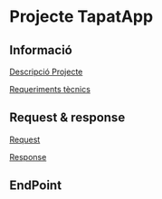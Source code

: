 # Projecte TapatApp

## Informació

[Descripció Projecte](descripció.md)

[Requeriments tècnics](requeriments_tècnics.md)

## Request & response 

[Request](request.md)

[Response](response.md)

## EndPoint


